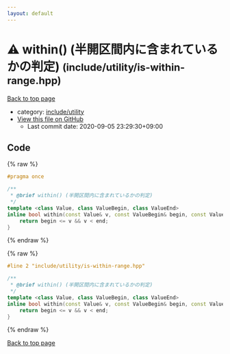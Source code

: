 ```yaml
---
layout: default
---
```


<!-- mathjax config similar to math.stackexchange -->
<script type="text/javascript" async
  src="https://cdnjs.cloudflare.com/ajax/libs/mathjax/2.7.5/MathJax.js?config=TeX-MML-AM_CHTML">
</script>
<script type="text/x-mathjax-config">
  MathJax.Hub.Config({
    TeX: { equationNumbers: { autoNumber: "AMS" }},
    tex2jax: {
      inlineMath: [ ['$','$'] ],
      processEscapes: true
    },
    "HTML-CSS": { matchFontHeight: false },
    displayAlign: "left",
    displayIndent: "2em"
  });
</script>

<script type="text/javascript" src="https://cdnjs.cloudflare.com/ajax/libs/jquery/3.4.1/jquery.min.js"></script>
<script src="https://cdn.jsdelivr.net/npm/jquery-balloon-js@1.1.2/jquery.balloon.min.js" integrity="sha256-ZEYs9VrgAeNuPvs15E39OsyOJaIkXEEt10fzxJ20+2I=" crossorigin="anonymous"></script>
<script type="text/javascript" src="../../../assets/js/copy-button.js"></script>
<link rel="stylesheet" href="../../../assets/css/copy-button.css" />


# :warning: within() (半開区間内に含まれているかの判定) <small>(include/utility/is-within-range.hpp)</small>

<a href="../../../index.html">Back to top page</a>

* category: <a href="../../../index.html#ce9b21bbcd79b0c5e05b6d6a43e6fbc8">include/utility</a>
* <a href="{{ site.github.repository_url }}/blob/master/include/utility/is-within-range.hpp">View this file on GitHub</a>
    - Last commit date: 2020-09-05 23:29:30+09:00




## Code

<a id="unbundled"></a>
{% raw %}
```cpp
#pragma once

/**
 * @brief within() (半開区間内に含まれているかの判定)
 */
template <class Value, class ValueBegin, class ValueEnd>
inline bool within(const Value& v, const ValueBegin& begin, const ValueEnd& end) {
    return begin <= v && v < end;
}

```
{% endraw %}

<a id="bundled"></a>
{% raw %}
```cpp
#line 2 "include/utility/is-within-range.hpp"

/**
 * @brief within() (半開区間内に含まれているかの判定)
 */
template <class Value, class ValueBegin, class ValueEnd>
inline bool within(const Value& v, const ValueBegin& begin, const ValueEnd& end) {
    return begin <= v && v < end;
}

```
{% endraw %}

<a href="../../../index.html">Back to top page</a>

